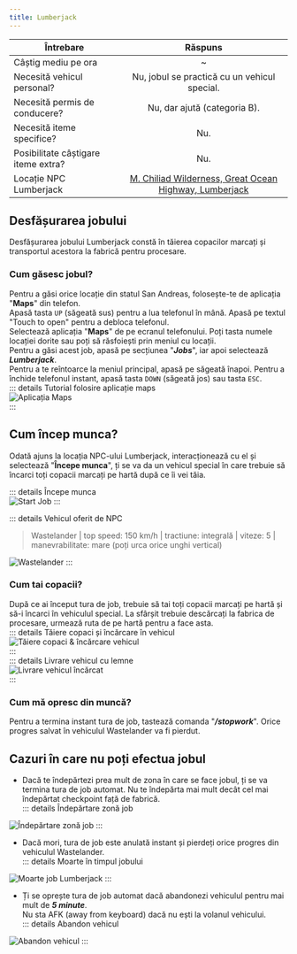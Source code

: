 ```yaml
---
title: Lumberjack
---
```


| Întrebare   | Răspuns |
| ----------- | :-----------: |
| Câștig mediu pe ora | ~<Dinero :amount='1750' /> |
| Necesită vehicul personal? | Nu, jobul se practică cu un vehicul special. |
| Necesită permis de conducere? | Nu, dar ajută (categoria B). |
| Necesită iteme specifice? | Nu. |
| Posibilitate câștigare iteme extra? | Nu. |
| Locație NPC Lumberjack | [M. Chiliad Wilderness, Great Ocean Highway, Lumberjack](https://i.imgur.com/AiOKyO4.png)  |

## Desfășurarea jobului  

Desfășurarea jobului Lumberjack constă în tăierea copacilor marcați și transportul acestora la fabrică pentru procesare.  

### Cum găsesc jobul?  

Pentru a găsi orice locație din statul San Andreas, folosește-te de aplicația "**Maps**" din telefon.  
Apasă tasta `UP` (săgeată sus) pentru a lua telefonul în mână. Apasă pe textul "Touch to open" pentru a debloca telefonul.  
Selectează aplicația "**Maps**" de pe ecranul telefonului. Poți tasta numele locației dorite sau poți să răsfoiești prin meniul cu locații.  
Pentru a găsi acest job, apasă pe secțiunea "_**Jobs**_", iar apoi selectează _**Lumberjack**_.  
Pentru a te reîntoarce la meniul principal, apasă pe săgeată înapoi. Pentru a închide telefonul instant, apasă tasta `DOWN` (săgeată jos) sau tasta `ESC`.  
::: details Tutorial folosire aplicație maps  
  <Image src="https://i.imgur.com/JgYepsG.gif" alt="Aplicația Maps" />  
:::  

## Cum încep munca?

Odată ajuns la locația NPC-ului Lumberjack, interacționează cu el și selectează "**Începe munca**", ți se va da un vehicul special în care trebuie să încarci toți copacii marcați pe hartă după ce îi vei tăia.

::: details Începe munca  
<Image src="https://i.imgur.com/RH12e7E.gif" alt="Start Job" />
:::  

::: details Vehicul oferit de NPC  
> Wastelander | top speed: 150 km/h | tractiune: integrală | viteze: 5 | manevrabilitate: mare (poți urca orice unghi vertical)  
<Image src="https://i.imgur.com/RYRK5pj.png" alt="Wastelander" />
::: 
 
### Cum tai copacii?  

După ce ai început tura de job, trebuie să tai toți copacii marcați pe hartă și să-i încarci în vehiculul special. La sfârșit trebuie descărcați la fabrica de procesare, urmează ruta de pe hartă pentru a face asta.  
::: details Tăiere copaci și încărcare în vehicul  
<Image src="https://i.imgur.com/av1pDX8.gif" alt="Tăiere copaci & încărcare vehicul" />  
:::  
::: details Livrare vehicul cu lemne  
  <Image src="https://i.imgur.com/vm1Ykpr.gif" alt="Livrare vehicul încărcat" />  
:::  

### Cum mă opresc din muncă?

Pentru a termina instant tura de job, tastează comanda "_**/stopwork**_". Orice progres salvat în vehiculul Wastelander va fi pierdut.

## Cazuri în care nu poți efectua jobul  
 
- Dacă te îndepărtezi prea mult de zona în care se face jobul, ți se va termina tura de job automat. Nu te îndepărta mai mult decât cel mai îndepărtat checkpoint față de fabrică.  
::: details Îndepărtare zonă job  
 <Image src="https://i.imgur.com/ez6DHN8.gif" alt="Îndepărtare zonă job" />  
:::  

- Dacă mori, tura de job este anulată instant și pierdeți orice progres din vehiculul Wastelander.  
::: details Moarte în timpul jobului  
 <Image src="https://i.imgur.com/QBtPQSi.gif" alt="Moarte job Lumberjack" />  
:::  

- Ți se oprește tura de job automat dacă abandonezi vehiculul pentru mai mult de _**5 minute**_.  
 Nu sta AFK (away from keyboard) dacă nu ești la volanul vehicului.  
::: details Abandon vehicul  
 <Image src="https://i.imgur.com/HBqBhT7.gif" alt="Abandon vehicul" />  
:::  